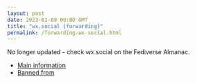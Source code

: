 ```yaml
---
layout: post
date: 2023-01-09 00:00 GMT
title: "wx.social (forwarding)"
permalink: /forwarding-wx-social.html
---
```


No longer updated - check wx.social on the Fediverse Almanac.

* [Main information](https://www.fediversealmanac.com/api/v1/instances/wx.social)
* [Banned from](https://www.fediversealmanac.com/api/v1/instances/wx.social/banned_from)

